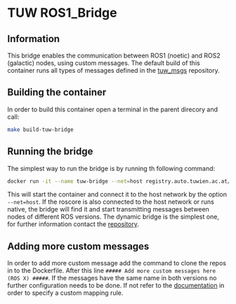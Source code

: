 # TUW ROS1_Bridge

## Information
This bridge enables the communication between ROS1 (noetic) and ROS2 (galactic) nodes, using custom messages.
The default build of this container runs all types of messages defined in the [tuw_msgs](https://github.com/tuw-robotics/tuw_msgs) repository.

## Building the container

In order to build this container open a terminal in the parent direcory and call:

``` bash
make build-tuw-bridge
```

## Running the bridge

The simplest way to run the bridge is by running th following command:

``` bash
docker run -it --name tuw-bridge --net=host registry.auto.tuwien.ac.at/roblab/docker/focal/galactic-tuw-bridge /bin/bash -c "ros2 run ros1_bridge dynamic_bridge"
```

This will start the container and connect it to the host network by the option ``--net=host``.
If the roscore is also connected to the host network or runs native, the bridge will find it and start transmitting messages between nodes of different ROS versions.
The dynamic bridge is the simplest one, for further information contact the [repository](https://github.com/ros2/ros1_bridge).

## Adding more custom messages

In order to add more custom message add the command to clone the repos in to the Dockerfile. After this line ``##### Add more custom messages here (ROS X) #####``.
If the messages have the same name in both versions no further configuration needs to be done. If not refer to the [documentation](https://github.com/ros2/ros1_bridge/blob/master/doc/index.rst#ros1_bridge) in order to specify a custom mapping rule.
